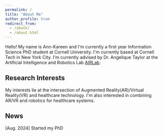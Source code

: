 ```yaml
---
permalink: /
title: "About Me"
author_profile: true
redirect_from: 
  - /about/
  - /about.html
---
```


Hello! My name is Ann-Kareen and I'm currently a first year Information Science PhD student at Cornell University. I'm currently based at Cornell Tech in New York City. I'm currently advised by Dr. Angelique Taylor at the Artificial Intelligence and Robotics Lab [AIRLab](https://airlab.cis.cornell.edu/).


Research Interests
------
My interests lie at the intersection of Augmented Reality(AR)/Virtual Reality(VR) and healthcare technology. I'm also interested in combining AR/VR and robotics for healthcare systems.


News
------
[Aug. 2024] Started my PhD
